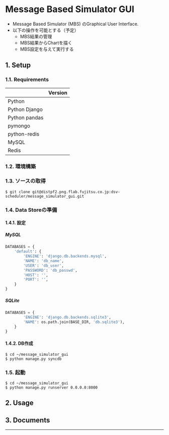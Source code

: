 # Message Based Simulator GUI

* Message Based Simulator (MBS) のGraphical User Interface.
* 以下の操作を可能とする（予定）
  - MBS結果の管理
  - MBS結果からChartを描く
  - MBS設定を与えて実行する



## 1. Setup

### 1.1. Requirements

||Version|
|------|-----|
|Python||
|Python Django||
|Python pandas||
|pymongo||
|python-redis||
|MySQL||
|Redis||

### 1.2. 環境構築


### 1.3. ソースの取得

```bash:
$ git clone git@distpf2.png.flab.fujitsu.co.jp:dsv-scheduler/message_simulator_gui.git
```

### 1.4. Data Storeの準備

#### 1.4.1. 設定

##### MySQL

```python:settings.py
DATABASES = {
    'default': {
        'ENGINE': 'django.db.backends.mysql',
        'NAME': 'db_name',
        'USER': 'db_user',
        'PASSWORD': 'db_passwd',
        'HOST': '',
        'PORT': '',
    }
}
```


##### SQLite

```python:settings.py
DATABASES = {
        'ENGINE': 'django.db.backends.sqlite3',
        'NAME': os.path.join(BASE_DIR, 'db.sqlite3'),
    }
}
```

#### 1.4.2. DB作成

```bash:
$ cd ~/message_simulator_gui
$ python manage.py syncdb
```

### 1.5. 起動

```bash:
$ cd ~/message_simulator_gui
$ python manage.py runserver 0.0.0.0:8000
```

## 2. Usage


## 3. Documents



----